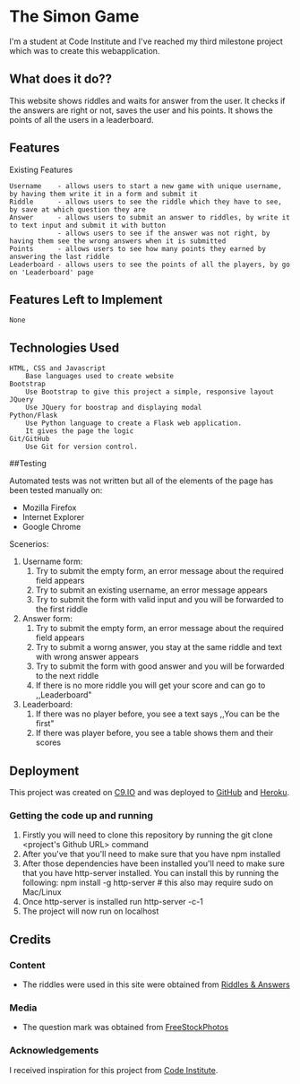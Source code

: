 # The Simon Game

I'm a student at Code Institute and I've reached my third milestone project which was to create this webapplication.

## What does it do??

This website shows riddles and waits for answer from the user.
It checks if the answers are right or not, saves the user and his points.
It shows the points of all the users in a leaderboard.

## Features

Existing Features

    Username    - allows users to start a new game with unique username, by having them write it in a form and submit it
    Riddle      - allows users to see the riddle which they have to see, by save at which question they are
    Answer      - allows users to submit an answer to riddles, by write it to text input and submit it with button
                - allows users to see if the answer was not right, by having them see the wrong answers when it is submitted
    Points      - allows users to see how many points they earned by answering the last riddle
    Leaderboard - allows users to see the points of all the players, by go on 'Leaderboard' page

## Features Left to Implement

    None

## Technologies Used

    HTML, CSS and Javascript
        Base languages used to create website
    Bootstrap
        Use Bootstrap to give this project a simple, responsive layout
    JQuery
        Use JQuery for boostrap and displaying modal
    Python/Flask
        Use Python language to create a Flask web application.
        It gives the page the logic
    Git/GitHub
        Use Git for version control.

##Testing

Automated tests was not written but all of the elements of the page has been tested manually on:
* Mozilla Firefox
* Internet Explorer
* Google Chrome

Scenerios:
1. Username form:
    1. Try to submit the empty form, an error message about the required field appears
    2. Try to submit an existing username, an error message appears
    3. Try to submit the form with valid input and you will be forwarded to the first riddle
2. Answer form:
    1. Try to submit the empty form, an error message about the required field appears
    2. Try to submit a worng answer, you stay at the same riddle and text with wrong answer appears
    3. Try to submit the form with good answer and you will be forwarded to the next riddle  
    4. If there is no more riddle you will get your score and can go to ,,Leaderboard"
3. Leaderboard:
    1. If there was no player before, you see a text says ,,You can be the first"
    2. If there was player before, you see a table shows them and their scores

## Deployment

This project was created on [C9.IO](https://c9.io/) and was deployed to [GitHub](https://github.com/) and [Heroku](https://www.heroku.com/).

### Getting the code up and running

1. Firstly you will need to clone this repository by running the git clone <project's Github URL> command
2. After you've that you'll need to make sure that you have npm installed
3. After those dependencies have been installed you'll need to make sure that you have http-server installed. You can install this by running the following: npm install -g http-server # this also may require sudo on Mac/Linux
4. Once http-server is installed run http-server -c-1
5. The project will now run on localhost

## Credits
### Content

- The riddles were used in this site were obtained from [Riddles & Answers](https://riddles.fyi/)

### Media

- The question mark was obtained from [FreeStockPhotos](http://www.freestockphotos.biz)

### Acknowledgements

I received inspiration for this project from [Code Institute](https://codeinstitute.net/).
